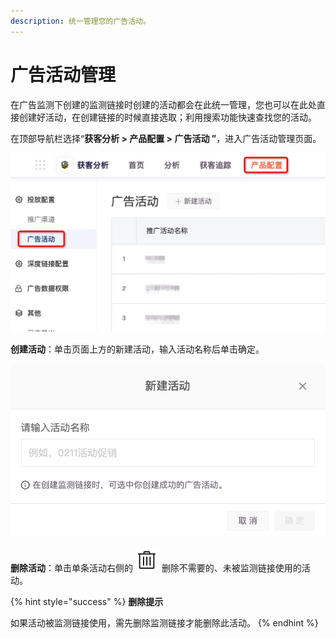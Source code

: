 ```yaml
---
description: 统一管理您的广告活动。
---
```


# 广告活动管理

在广告监测下创建的监测链接时创建的活动都会在此统一管理，您也可以在此处直接创建好活动，在创建链接的时候直接选取；利用搜索功能快速查找您的活动。

在顶部导航栏选择“**获客分析 > 产品配置 > 广告活动 ”**，进入广告活动管理页面。

![](../../../.gitbook/assets/guang-gao-huo-dong-guan-li.png)

**创建活动**：单击页面上方的新建活动，输入活动名称后单击确定。

![](../../../.gitbook/assets/xin-jian-guang-gao-huo-dong.png)

**删除活动**：单击单条活动右侧的 <img src="../../../.gitbook/assets/shan-chu-icon (1).png" alt="" data-size="original"> 删除不需要的、未被监测链接使用的活动。

{% hint style="success" %}
**删除提示**

如果活动被监测链接使用，需先删除监测链接才能删除此活动。
{% endhint %}
